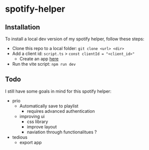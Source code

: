 # spotify-helper

## Installation
To install a local dev version of my spotify helper, follow these steps:
- Clone this repo to a local folder: `git clone <url> <dir>`
- Add a client id: `script.ts` > `const clientId = "<client_id>"`
  - Create an app [here](https://developer.spotify.com/dashboard)
- Run the vite script: `npm run dev`

## Todo
I still have some goals in mind for this spotify helper:
- prio
  - Automatically save to playlist
    - requires advanced authentication
  - improving ui
    - css library
    - improve layout
    - naviation through functionalitues ?
- tedious
  - export app
